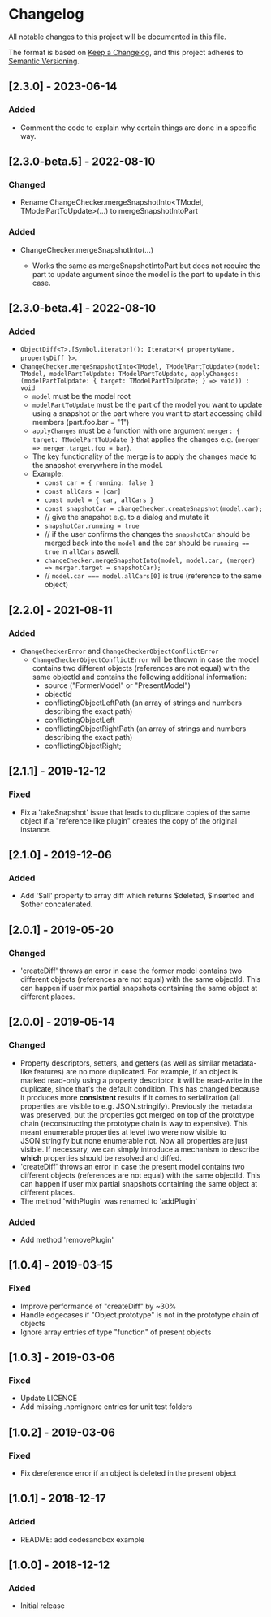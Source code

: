 # Changelog
All notable changes to this project will be documented in this file.

The format is based on [Keep a Changelog](https://keepachangelog.com/en/1.0.0/),
and this project adheres to [Semantic Versioning](https://semver.org/spec/v2.0.0.html).

## [2.3.0] - 2023-06-14
### Added
- Comment the code to explain why certain things are done in a specific way.

## [2.3.0-beta.5] - 2022-08-10
### Changed
- Rename ChangeChecker.mergeSnapshotInto<TModel, TModelPartToUpdate>(...) to mergeSnapshotIntoPart
### Added
- ChangeChecker.mergeSnapshotInto<TModel>(...)
  - Works the same as mergeSnapshotIntoPart but does not require the part to update argument since the model is the part to update in this case.

## [2.3.0-beta.4] - 2022-08-10
### Added
- `ObjectDiff<T>.[Symbol.iterator](): Iterator<{ propertyName, propertyDiff }>`.
- `ChangeChecker.mergeSnapshotInto<TModel, TModelPartToUpdate>(model: TModel, modelPartToUpdate: TModelPartToUpdate, applyChanges: (modelPartToUpdate: { target: TModelPartToUpdate; } => void)) : void`
  - `model` must be the model root
  - `modelPartToUpdate` must be the part of the model you want to update using a snapshot or the part where you want to start accessing child members (part.foo.bar = "1")
  - `applyChanges` must be a function with one argument `merger: { target: TModelPartToUpdate }` that applies the changes e.g. (`merger => merger.target.foo = bar`).
  - The key functionality of the merge is to apply the changes made to the snapshot everywhere in the model.
  - Example:
    - `const car = { running: false }`
    - `const allCars = [car]`
    - `const model = { car, allCars }`
    - `const snapshotCar = changeChecker.createSnapshot(model.car);`
    - // give the snapshot e.g. to a dialog and mutate it
    - `snapshotCar.running = true`
    - // if the user confirms the changes the `snapshotCar` should be merged back into the `model` and the car should be `running == true` in `allCars` aswell.
    - `changeChecker.mergeSnapshotInto(model, model.car, (merger) => merger.target = snapshotCar);`
    - // `model.car === model.allCars[0]` is true (reference to the same object)

## [2.2.0] - 2021-08-11
### Added
- `ChangeCheckerError` and `ChangeCheckerObjectConflictError`
  - `ChangeCheckerObjectConflictError` will be thrown in case the model contains two different objects (references are not equal) with the same objectId and contains the following additional information:
    - source ("FormerModel" or "PresentModel")
    - objectId
    - conflictingObjectLeftPath (an array of strings and numbers describing the exact path)
    - conflictingObjectLeft
    - conflictingObjectRightPath (an array of strings and numbers describing the exact path)
    - conflictingObjectRight;

## [2.1.1] - 2019-12-12
### Fixed
- Fix a 'takeSnapshot' issue that leads to duplicate copies of the same object if a "reference like plugin" creates the copy of the original instance. 

## [2.1.0] - 2019-12-06
### Added
- Add '$all' property to array diff which returns $deleted, $inserted and $other concatenated.

## [2.0.1] - 2019-05-20
### Changed
- 'createDiff' throws an error in case the former model contains two different objects (references are not equal) with the same objectId. This can happen if user mix partial snapshots containing the same object at different places.

## [2.0.0] - 2019-05-14
### Changed
- Property descriptors, setters, and getters (as well as similar metadata-like features) are no more duplicated. For example, if an object is marked read-only using a property descriptor, it will be read-write in the duplicate, since that's the default condition. This has changed because it produces more **consistent** results if it comes to serialization (all properties are visible to e.g. JSON.stringify). Previously the metadata was preserved, but the properties got merged on top of the prototype chain (reconstructing the prototype chain is way to expensive). This meant enumerable properties at level two were now visible to JSON.stringify but none enumerable not. Now all properties are just visible. If necessary, we can simply introduce a mechanism to describe **which** properties should be resolved and diffed.
- 'createDiff' throws an error in case the present model contains two different objects (references are not equal) with the same objectId. This can happen if user mix partial snapshots containing the same object at different places.
- The method 'withPlugin' was renamed to 'addPlugin'
### Added
- Add method 'removePlugin'

## [1.0.4] - 2019-03-15
### Fixed
- Improve performance of "createDiff" by ~30%
- Handle edgecases if "Object.prototype" is not in the prototype chain of objects
- Ignore array entries of type "function" of present objects

## [1.0.3] - 2019-03-06
### Fixed 
- Update LICENCE
- Add missing .npmignore entries for unit test folders

## [1.0.2] - 2019-03-06
### Fixed 
- Fix dereference error if an object is deleted in the present object

## [1.0.1] - 2018-12-17
### Added 
- README: add codesandbox example

## [1.0.0] - 2018-12-12
### Added
- Initial release
